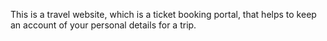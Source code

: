 This is a travel website, which is a ticket booking portal, that helps to keep an account of your personal details for a trip.
